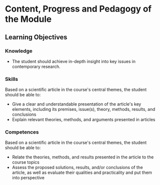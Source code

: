 # Content, Progress and Pedagogy of the Module

## Learning Objectives

### Knowledge

- The student should achieve in-depth insight into key issues in contemporary research.

### Skills

Based on a scientific article in the course's central themes, the student should be able to:

- Give a clear and understandable presentation of the article's key elements, including its premises, issue(s), theory, methods, results, and conclusions  
- Explain relevant theories, methods, and arguments presented in articles  

### Competences

Based on a scientific article in the course's central themes, the student should be able to:

- Relate the theories, methods, and results presented in the article to the course topics  
- Assess the proposed solutions, results, and/or conclusions of the article, as well as evaluate their qualities and practicality and put them into perspective  

